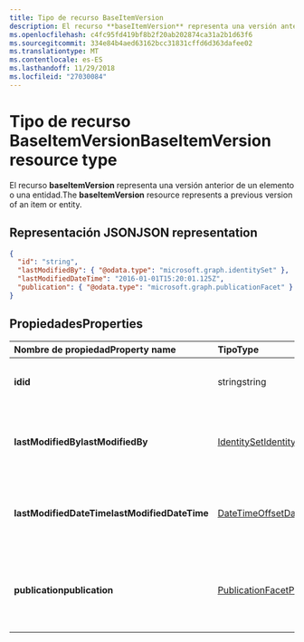 ```yaml
---
title: Tipo de recurso BaseItemVersion
description: El recurso **baseItemVersion** representa una versión anterior de un elemento o una entidad.
ms.openlocfilehash: c4fc95fd419bf8b2f20ab202874ca31a2b1d63f6
ms.sourcegitcommit: 334e84b4aed63162bcc31831cffd6d363dafee02
ms.translationtype: MT
ms.contentlocale: es-ES
ms.lasthandoff: 11/29/2018
ms.locfileid: "27030084"
---
```

# <a name="baseitemversion-resource-type"></a><span data-ttu-id="23943-103">Tipo de recurso BaseItemVersion</span><span class="sxs-lookup"><span data-stu-id="23943-103">BaseItemVersion resource type</span></span>

<span data-ttu-id="23943-104">El recurso **baseItemVersion** representa una versión anterior de un elemento o una entidad.</span><span class="sxs-lookup"><span data-stu-id="23943-104">The **baseItemVersion** resource represents a previous version of an item or entity.</span></span>


## <a name="json-representation"></a><span data-ttu-id="23943-105">Representación JSON</span><span class="sxs-lookup"><span data-stu-id="23943-105">JSON representation</span></span>

<!--{
  "blockType": "resource",
  "abstract": true,
  "baseType": "microsoft.graph.entity",
  "@odata.type": "microsoft.graph.baseItemVersion",
  "@type.aka": "oneDrive.baseItemVersion"
}-->

```json
{
  "id": "string",
  "lastModifiedBy": { "@odata.type": "microsoft.graph.identitySet" },
  "lastModifiedDateTime": "2016-01-01T15:20:01.125Z",
  "publication": { "@odata.type": "microsoft.graph.publicationFacet" }
}
```

## <a name="properties"></a><span data-ttu-id="23943-106">Propiedades</span><span class="sxs-lookup"><span data-stu-id="23943-106">Properties</span></span>

|      <span data-ttu-id="23943-107">Nombre de propiedad</span><span class="sxs-lookup"><span data-stu-id="23943-107">Property name</span></span>       |                         <span data-ttu-id="23943-108">Tipo</span><span class="sxs-lookup"><span data-stu-id="23943-108">Type</span></span>                         |                               <span data-ttu-id="23943-109">Descripción</span><span class="sxs-lookup"><span data-stu-id="23943-109">Description</span></span>                               |
| :----------------------- | :--------------------------------------------------- | :---------------------------------------------------------------------- |
| <span data-ttu-id="23943-110">**id**</span><span class="sxs-lookup"><span data-stu-id="23943-110">**id**</span></span>                   | <span data-ttu-id="23943-111">string</span><span class="sxs-lookup"><span data-stu-id="23943-111">string</span></span>                                               | <span data-ttu-id="23943-112">El identificador de la versión.</span><span class="sxs-lookup"><span data-stu-id="23943-112">The ID of the version.</span></span> <span data-ttu-id="23943-113">Solo lectura.</span><span class="sxs-lookup"><span data-stu-id="23943-113">Read-only.</span></span>                                       |
| <span data-ttu-id="23943-114">**lastModifiedBy**</span><span class="sxs-lookup"><span data-stu-id="23943-114">**lastModifiedBy**</span></span>       | [<span data-ttu-id="23943-115">IdentitySet</span><span class="sxs-lookup"><span data-stu-id="23943-115">IdentitySet</span></span>](../resources/identityset.md)           | <span data-ttu-id="23943-116">Identidad del usuario que modificó por última vez la versión.</span><span class="sxs-lookup"><span data-stu-id="23943-116">Identity of the user which last modified the version.</span></span> <span data-ttu-id="23943-117">Solo lectura.</span><span class="sxs-lookup"><span data-stu-id="23943-117">Read-only.</span></span>        |
| <span data-ttu-id="23943-118">**lastModifiedDateTime**</span><span class="sxs-lookup"><span data-stu-id="23943-118">**lastModifiedDateTime**</span></span> | [<span data-ttu-id="23943-119">DateTimeOffset</span><span class="sxs-lookup"><span data-stu-id="23943-119">DateTimeOffset</span></span>](../resources/timestamp.md)          | <span data-ttu-id="23943-120">Fecha y hora de la última modificación de la versión.</span><span class="sxs-lookup"><span data-stu-id="23943-120">Date and time the version was last modified.</span></span> <span data-ttu-id="23943-121">Solo lectura.</span><span class="sxs-lookup"><span data-stu-id="23943-121">Read-only.</span></span>                 |
| <span data-ttu-id="23943-122">**publication**</span><span class="sxs-lookup"><span data-stu-id="23943-122">**publication**</span></span>          | [<span data-ttu-id="23943-123">PublicationFacet</span><span class="sxs-lookup"><span data-stu-id="23943-123">PublicationFacet</span></span>](../resources/publicationfacet.md) | <span data-ttu-id="23943-124">Indica el estado de publicación de esta versión concreta.</span><span class="sxs-lookup"><span data-stu-id="23943-124">Indicates the publication status of this particular version.</span></span> <span data-ttu-id="23943-125">Solo lectura.</span><span class="sxs-lookup"><span data-stu-id="23943-125">Read-only.</span></span> |


<!-- {
  "type": "#page.annotation",
  "description": "The version facet provides information about the properties of a file version.",
  "keywords": "version,versions,version-history,history",
  "section": "documentation",
  "tocPath": "Facets/Version"
} -->
